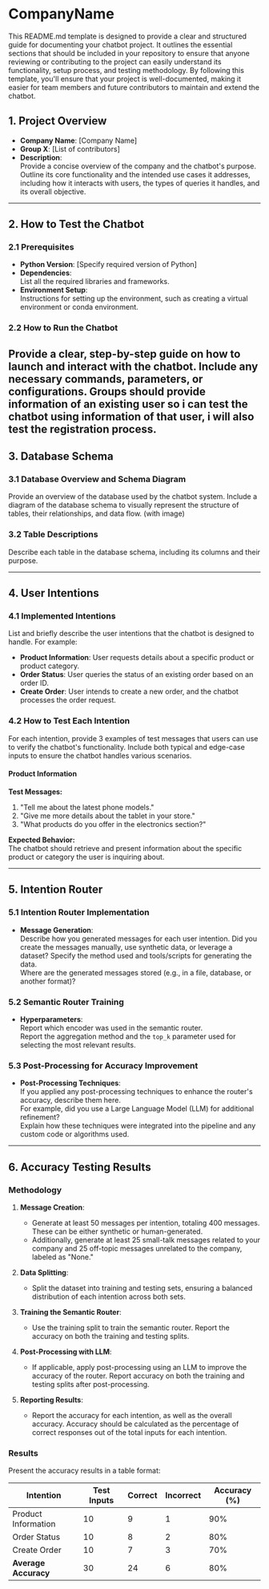 # CompanyName

This README.md template is designed to provide a clear and structured guide for documenting your chatbot project. It outlines the essential sections that should be included in your repository to ensure that anyone reviewing or contributing to the project can easily understand its functionality, setup process, and testing methodology. By following this template, you'll ensure that your project is well-documented, making it easier for team members and future contributors to maintain and extend the chatbot.

## 1. Project Overview

- **Company Name**: [Company Name]
- **Group X**: [List of contributors]
- **Description**:  
  Provide a concise overview of the company and the chatbot's purpose. Outline its core functionality and the intended use cases it addresses, including how it interacts with users, the types of queries it handles, and its overall objective.

---

## 2. How to Test the Chatbot

### 2.1 Prerequisites

- **Python Version**: [Specify required version of Python]
- **Dependencies**:  
  List all the required libraries and frameworks.
- **Environment Setup**:  
  Instructions for setting up the environment, such as creating a virtual environment or conda environment.

### 2.2 How to Run the Chatbot

## Provide a clear, step-by-step guide on how to launch and interact with the chatbot. Include any necessary commands, parameters, or configurations. Groups should provide information of an existing user so i can test the chatbot using information of that user, i will also test the registration process.

## 3. Database Schema

### 3.1 Database Overview and Schema Diagram

Provide an overview of the database used by the chatbot system. Include a diagram of the database schema to visually represent the structure of tables, their relationships, and data flow. (with image)

### 3.2 Table Descriptions

Describe each table in the database schema, including its columns and their purpose.

---

## 4. User Intentions

### 4.1 Implemented Intentions

List and briefly describe the user intentions that the chatbot is designed to handle. For example:

- **Product Information**: User requests details about a specific product or product category.
- **Order Status**: User queries the status of an existing order based on an order ID.
- **Create Order**: User intends to create a new order, and the chatbot processes the order request.

### 4.2 How to Test Each Intention

For each intention, provide 3 examples of test messages that users can use to verify the chatbot's functionality. Include both typical and edge-case inputs to ensure the chatbot handles various scenarios.

#### Product Information

**Test Messages:**

1. "Tell me about the latest phone models."
2. "Give me more details about the tablet in your store."
3. "What products do you offer in the electronics section?"

**Expected Behavior:**  
The chatbot should retrieve and present information about the specific product or category the user is inquiring about.

---

## 5. Intention Router

### 5.1 Intention Router Implementation

- **Message Generation**:  
  Describe how you generated messages for each user intention. Did you create the messages manually, use synthetic data, or leverage a dataset? Specify the method used and tools/scripts for generating the data.  
  Where are the generated messages stored (e.g., in a file, database, or another format)?

### 5.2 Semantic Router Training

- **Hyperparameters**:  
  Report which encoder was used in the semantic router.  
  Report the aggregation method and the `top_k` parameter used for selecting the most relevant results.

### 5.3 Post-Processing for Accuracy Improvement

- **Post-Processing Techniques**:  
  If you applied any post-processing techniques to enhance the router's accuracy, describe them here.  
  For example, did you use a Large Language Model (LLM) for additional refinement?  
  Explain how these techniques were integrated into the pipeline and any custom code or algorithms used.

---

## 6. Accuracy Testing Results

### Methodology

1. **Message Creation**:

   - Generate at least 50 messages per intention, totaling 400 messages. These can be either synthetic or human-generated.
   - Additionally, generate at least 25 small-talk messages related to your company and 25 off-topic messages unrelated to the company, labeled as "None."

2. **Data Splitting**:

   - Split the dataset into training and testing sets, ensuring a balanced distribution of each intention across both sets.

3. **Training the Semantic Router**:

   - Use the training split to train the semantic router. Report the accuracy on both the training and testing splits.

4. **Post-Processing with LLM**:

   - If applicable, apply post-processing using an LLM to improve the accuracy of the router. Report accuracy on both the training and testing splits after post-processing.

5. **Reporting Results**:
   - Report the accuracy for each intention, as well as the overall accuracy. Accuracy should be calculated as the percentage of correct responses out of the total inputs for each intention.

### Results

Present the accuracy results in a table format:

| Intention            | Test Inputs | Correct | Incorrect | Accuracy (%) |
| -------------------- | ----------- | ------- | --------- | ------------ |
| Product Information  | 10          | 9       | 1         | 90%          |
| Order Status         | 10          | 8       | 2         | 80%          |
| Create Order         | 10          | 7       | 3         | 70%          |
| **Average Accuracy** | 30          | 24      | 6         | 80%          |

```

```
